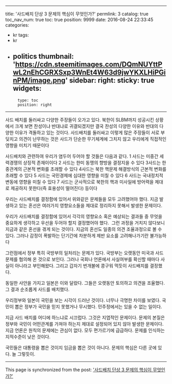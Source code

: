 
---
title: '사드배치 단상 3 문제의 핵심이 무엇인가?'
permlink: 3
catalog: true
toc_nav_num: true
toc: true
position: 9999
date: 2016-08-24 22:33:45
categories:
- kr
tags:
- kr
- politics
thumbnail: 'https://cdn.steemitimages.com/DQmNUYttPwL2nEhCGRXSxp3WnEt4W63d9jwYKXLHiPGinPM/image.png'
sidebar:
    right:
        sticky: true
widgets:
    -
        type: toc
        position: right
---


사드 배치를 둘러싸고 다양한 주장들이 오가고 있다.
북한이 SLBM까지 성공시킨 상황에서 
크게 보면 찬성이냐 반대냐로 귀결되겠지만 결국 찬성의 다양한 이유와 반대의 다양한 이유가 격돌하고 있는 것이다.
사드배치를 둘러싸고 이렇게 많은 주장들이 서로 부딪치고 의견이 난무하는 것은 사드가 단순한 무기체계에 그치지 않고 우리에게 직접적인 영향을 미치기 때문이다

사드배치와 관련하여 우리가 염두어 두어야 할 것들은 다음과 같다.
1 사드는 미중간 세력경쟁의 상징적 존재이이다
2 사드는 한미 동맹의 향방을 결정지을 수 있다
3사드는 한중관계의 근본적 변화를 초래할 수 있다
4사드는 북한 핵문제 해결방식의 근본적 변화를 초래할 수 있다
5 사드는 국민경제에 심대한 영향을 미칠 수 있다
6 사드는 국내정치적 변동에 영향을 미칠 수 있다
7 사드는 군사적으로 북한의 핵과 미사일에 방어력을 제대로 제공하지 못한다(즉 효용성이 떨어진다)
등이다

우리는 사드배치를 결정함에 있어서 위와같은 문제들을 모두 고려했어야 했다.
지금 발생하고 있는 혼선은 여러가지 영향요소들을 제대로 정리하지 못해서 발생한 문제이다.

우리가 사드배치를 결정함에 있어서 각각의 영향요소 혹은 예상되는 결과들 중 무엇을 중요하게 생각하고 우선을 두어야 할지 결정했어야 했다.
 그런 과정을 거치지 않다보니 지금과 같은 혼선을 겪게 되는 것이다. 지금의 혼선도 일종의 의견 조율과정으로 볼 수 있다. 그러나 감정이 폭발하는 단기간에 차분하게 제반 요소를 고려해나가기란 불가능하다

그런점에서 정부 특히 국방부의 일처리는 문제가 있다. 국방부는 오랫동안 미국과 사드문제를 협의해 온 것으로 보인다. 그러나 국회나 언론에서 사실여부를 확신할 때마다 사실이 아니라고 부인해왔다. 그리고 갑자기 번개불에 콩구워 먹듯이 사드배치를 결정했다. 

동일한 사안을 가지고 일본은 이와 달랐다. 그들은 오랫동안 토의하고 의견을 조율했다. 그 결과 순조롭게 사드를 배치했다.

우리정부와 일본이 국민을 보는 시각이 드러난 것이다. 너무나 극명한 차이를 보였다. 국민이 뽑은 정부가 국민을 믿지 못했거나 무시했다. 민주정에서는 있을 수 없는 일이다.

지금 사드 배치를 어디에 하느냐로 시끄럽다. 그것은 지엽적인 문제이다. 문제의 본질은 정부와 국민이 어떤관계를 가져야 하는지 제대로 설정되어 있지 않아 발생한 문제이다. 지금 언론은 원칙의 문제에는 관심이 없다. 모두 편가르기에 급급하다. 문제를 인식하는 지적수준이 낮은 것이다.

국민들은 대통령을 뽑은 것이지 임금을 뽑은 것이 아니다. 문제의 핵심은 다른 곳에 있다. 늘 그렇듯이.

- - -

This page is synchronized from the post: ['사드배치 단상 3 문제의 핵심이 무엇인가?'](https://steemit.com/@oldstone/3)
